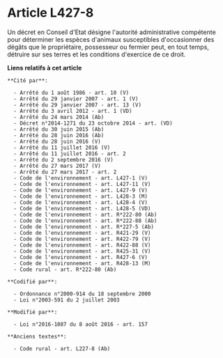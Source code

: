 # Article L427-8

Un décret en Conseil d'Etat désigne l'autorité administrative compétente pour déterminer les espèces d'animaux susceptibles
d'occasionner des dégâts que le propriétaire, possesseur ou fermier peut, en tout temps, détruire sur ses terres et les
conditions d'exercice de ce droit.

**Liens relatifs à cet article**

	**Cité par**:

	  - Arrêté du 1 août 1986 - art. 10 (V)
	  - Arrêté du 29 janvier 2007 - art. 1 (V)
	  - Arrêté du 29 janvier 2007 - art. 13 (V)
	  - Arrêté du 3 avril 2012 - art. 1 (VD)
	  - Arrêté du 24 mars 2014 (Ab)
	  - Décret n°2014-1271 du 23 octobre 2014 - art. (VD)
	  - Arrêté du 30 juin 2015 (Ab)
	  - Arrêté du 28 juin 2016 (Ab)
	  - Arrêté du 28 juin 2016 (V)
	  - Arrêté du 11 juillet 2016 (V)
	  - Arrêté du 11 juillet 2016 - art. 2
	  - Arrêté du 2 septembre 2016 (V)
	  - Arrêté du 27 mars 2017 (V)
	  - Arrêté du 27 mars 2017 - art. 2
	  - Code de l'environnement - art. L427-1 (V)
	  - Code de l'environnement - art. L427-11 (V)
	  - Code de l'environnement - art. L427-9 (V)
	  - Code de l'environnement - art. L428-3 (M)
	  - Code de l'environnement - art. L428-4 (V)
	  - Code de l'environnement - art. L428-5 (VD)
	  - Code de l'environnement - art. R*222-80 (Ab)
	  - Code de l'environnement - art. R*222-88 (Ab)
	  - Code de l'environnement - art. R*227-5 (Ab)
	  - Code de l'environnement - art. R421-29 (V)
	  - Code de l'environnement - art. R422-79 (V)
	  - Code de l'environnement - art. R422-88 (V)
	  - Code de l'environnement - art. R425-31 (V)
	  - Code de l'environnement - art. R427-6 (V)
	  - Code de l'environnement - art. R428-13 (M)
	  - Code rural - art. R*222-80 (Ab)

	**Codifié par**:

	  - Ordonnance n°2000-914 du 18 septembre 2000
	  - Loi n°2003-591 du 2 juillet 2003

	**Modifié par**:

	  - Loi n°2016-1087 du 8 août 2016 - art. 157

	**Anciens textes**:

	  - Code rural - art. L227-8 (Ab)
